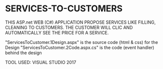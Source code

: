# SERVICES-TO-CUSTOMERS
THIS ASP.net WEB (C#) APPLICATION PROPOSE SERVICES LIKE FILLING, CLEANING TO CUSTOMERS. THE CUSTOMER WILL CLIC AND AUTOMATICALLY SEE THE PRICE FOR A SERVICE. 


"ServicesToCustomer.1Design.aspx" is the source code (html & css) for the Design 
"ServicesToCustomer.2Code.aspx.cs" is the code (event handler) behind the design

TOOL USED: VISUAL STUDIO 2017
